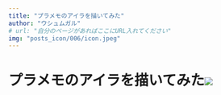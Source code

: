 ```yaml
---
title: "プラメモのアイラを描いてみた"
author: "ウシュムガル"
# url: "自分のページがあればここにURL入れてください"
img: "posts_icon/006/icon.jpeg"
---
```


# プラメモのアイラを描いてみた![](https://i.imgur.com/fyND5uM.jpg)
